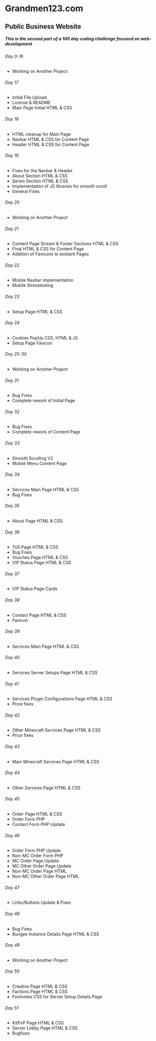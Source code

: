 # Grandmen123.com
## Public Business Website

##### This is the second part of a 100 day coding challenge focused on web-development

###### Day 0-16
- Working on Another Project

###### Day 17
- Initial File Upload
- License & README
- Main Page Initial HTML & CSS

###### Day 18
- HTML cleanup for Main Page
- Navbar HTML & CSS for Content Page
- Header HTML & CSS for Content Page

###### Day 19
- Fixes for the Navbar & Header
- About Section HTML & CSS
- Series Section HTML & CSS
- Implementation of JS libraries for smooth scroll
- General Fixes

###### Day 20
- Working on Another Project

###### Day 21
- Content Page Stream & Footer Sections HTML & CSS
- Final HTML & CSS for Content Page
- Addition of Favicons to existent Pages

###### Day 22
- Mobile Navbar implementation
- Mobile Stresstesting

###### Day 23
- Setup Page HTML & CSS

###### Day 24
- Cookies PopUp CSS, HTML & JS
- Setup Page Favicon

###### Day 25-30
- Working on Another Project

###### Day 31
- Bug Fixes
- Complete rework of Initial Page

###### Day 32
- Bug Fixes
- Complete rework of Content Page

###### Day 33
- Smooth Scrolling V2
- Mobile Menu Content Page

###### Day 34
- Services Main Page HTML & CSS
- Bug Fixes

###### Day 35
- About Page HTML & CSS

###### Day 36
- ToS Page HTML & CSS
- Bug Fixes
- Vouches Page HTML & CSS
- VIP Status Page HTML & CSS

###### Day 37
- VIP Status Page Cards

###### Day 38
- Contact Page HTML & CSS
- Favicon

###### Day 39
- Services Main Page HTML & CSS

###### Day 40
- Services Server Setups Page HTML & CSS

###### Day 41
- Services Plugin Configurations Page HTML & CSS
- Price fixes

###### Day 42
- Other Minecraft Services Page HTML & CSS
- Price fixes

###### Day 43
- Main Minecraft Services Page HTML & CSS

###### Day 44
- Other Services Page HTML & CSS

###### Day 45
- Order Page HTML & CSS
- Order Form PHP
- Contact Form PHP Update

###### Day 46
- Order Form PHP Update
- Non-MC Order Form PHP 
- MC Order Page Update
- MC Other Order Page Update
- Non-MC Order Page HTML
- Non-MC Other Order Page HTML

###### Day 47
- Links/Buttons Update & Fixes

###### Day 48
- Bug Fixes
- Bungee Instance Details Page HTML & CSS

###### Day 49
- Working on Another Project

###### Day 50
- Creative Page HTML & CSS
- Factions Page HTML & CSS
- Footnotes CSS for Server Setup Details Page

###### Day 51
- KitPvP Page HTML & CSS
- Server Lobby Page HTML & CSS
- Bugfixes